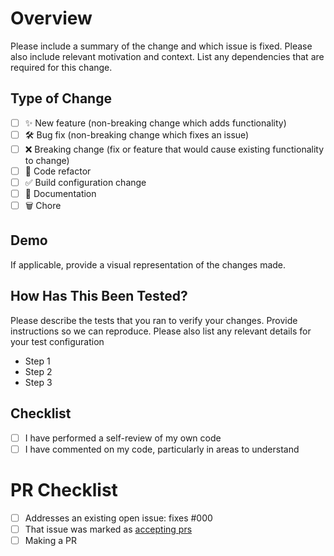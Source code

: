 <!--
👋 Hi, thanks for sending a PR to gelato-ui! 💖
Please fill out all fields below and make sure each item is true and [x] checked.
Otherwise we may not be able to review your PR.
-->

# Overview

Please include a summary of the change and which issue is fixed. Please also include relevant motivation and context. List any dependencies that are required for this change.

## Type of Change

<!-- Put an `x` in all the boxes that apply: -->

- [ ] ✨ New feature (non-breaking change which adds functionality)
- [ ] 🛠️ Bug fix (non-breaking change which fixes an issue)
- [ ] ❌ Breaking change (fix or feature that would cause existing functionality to change)
- [ ] 🧹 Code refactor
- [ ] ✅ Build configuration change
- [ ] 📝 Documentation
- [ ] 🗑️ Chore

## Demo

If applicable, provide a visual representation of the changes made.

## How Has This Been Tested?

Please describe the tests that you ran to verify your changes. Provide instructions so we can reproduce. Please also list any relevant details for your test configuration

- Step 1
- Step 2
- Step 3

## Checklist

- [ ] I have performed a self-review of my own code
- [ ] I have commented on my code, particularly in areas to understand

# PR Checklist

- [ ] Addresses an existing open issue: fixes #000
- [ ] That issue was marked as [accepting prs](https://github.com/santi020k/gelato-ui/issues?q=is%3Aopen+is%3Aissue+label%3A%22accepting+prs%22)
- [ ] Making a PR
